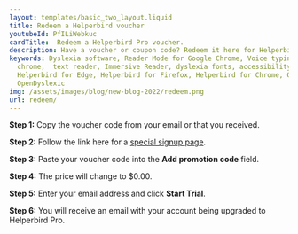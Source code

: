 ```yaml
---
layout: templates/basic_two_layout.liquid
title: Redeem a Helperbird voucher
youtubeId: PfILiWebkuc
cardTitle:  Redeem a Helperbird Pro voucher.
description: Have a voucher or coupon code? Redeem it here for Helperbird Pro.
keywords: Dyslexia software, Reader Mode for Google Chrome, Voice typing for chrome, Text to speech for
  chrome,  text reader, Immersive Reader, dyslexia fonts, accessibility software, dyslexia software,
  Helperbird for Edge, Helperbird for Firefox, Helperbird for Chrome, Opendyslexic for Chrome,
  OpenDyslexic
img: /assets/images/blog/new-blog-2022/redeem.png
url: redeem/
---
```




**Step 1:** Copy the voucher code from your email or that you received.

**Step 2:** Follow the link here for a [special signup page](https://buy.stripe.com/bIY6p5cdu3c05WwdRK).

**Step 3:** Paste your voucher code into the **Add promotion code** field.

**Step 4:**  The price will change to $0.00.

**Step 5:**  Enter your email address and click **Start Trial**.

**Step 6:**  You will receive an email with your account being upgraded to Helperbird Pro.

